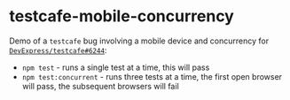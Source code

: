# testcafe-mobile-concurrency

Demo of a `testcafe` bug involving a mobile device and concurrency for [`DevExpress/testcafe#6244`](https://github.com/DevExpress/testcafe/issues/6244):

* `npm test` - runs a single test at a time, this will pass
* `npm test:concurrent` - runs three tests at a time, the first open browser will pass, the subsequent browsers will fail

